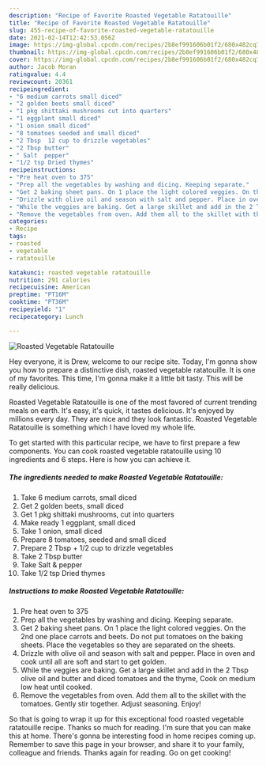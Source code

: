 ```yaml
---
description: "Recipe of Favorite Roasted Vegetable Ratatouille"
title: "Recipe of Favorite Roasted Vegetable Ratatouille"
slug: 455-recipe-of-favorite-roasted-vegetable-ratatouille
date: 2021-02-14T12:42:53.056Z
image: https://img-global.cpcdn.com/recipes/2b8ef991606b01f2/680x482cq70/roasted-vegetable-ratatouille-recipe-main-photo.jpg
thumbnail: https://img-global.cpcdn.com/recipes/2b8ef991606b01f2/680x482cq70/roasted-vegetable-ratatouille-recipe-main-photo.jpg
cover: https://img-global.cpcdn.com/recipes/2b8ef991606b01f2/680x482cq70/roasted-vegetable-ratatouille-recipe-main-photo.jpg
author: Jacob Moran
ratingvalue: 4.4
reviewcount: 20361
recipeingredient:
- "6 medium carrots small diced"
- "2 golden beets small diced"
- "1 pkg shittaki mushrooms cut into quarters"
- "1 eggplant small diced"
- "1 onion small diced"
- "8 tomatoes seeded and small diced"
- "2 Tbsp  12 cup to drizzle vegetables"
- "2 Tbsp butter"
- " Salt  pepper"
- "1/2 tsp Dried thymes"
recipeinstructions:
- "Pre heat oven to 375"
- "Prep all the vegetables by washing and dicing. Keeping separate."
- "Get 2 baking sheet pans. On 1 place the light colored veggies. On the 2nd one place carrots and beets. Do not put tomatoes on the baking sheets. Place the vegetables so they are separated on the sheets."
- "Drizzle with olive oil and season with salt and pepper. Place in oven and cook until all are soft and start to get golden."
- "While the veggies are baking. Get a large skillet and add in the 2 Tbsp olive oil and butter and diced tomatoes and the thyme, Cook on medium low heat until cooked."
- "Remove the vegetables from oven. Add them all to the skillet with the tomatoes. Gently stir together. Adjust seasoning. Enjoy!"
categories:
- Recipe
tags:
- roasted
- vegetable
- ratatouille

katakunci: roasted vegetable ratatouille 
nutrition: 291 calories
recipecuisine: American
preptime: "PT16M"
cooktime: "PT36M"
recipeyield: "1"
recipecategory: Lunch

---
```



![Roasted Vegetable Ratatouille](https://img-global.cpcdn.com/recipes/2b8ef991606b01f2/680x482cq70/roasted-vegetable-ratatouille-recipe-main-photo.jpg)

Hey everyone, it is Drew, welcome to our recipe site. Today, I'm gonna show you how to prepare a distinctive dish, roasted vegetable ratatouille. It is one of my favorites. This time, I'm gonna make it a little bit tasty. This will be really delicious.



Roasted Vegetable Ratatouille is one of the most favored of current trending meals on earth. It's easy, it's quick, it tastes delicious. It's enjoyed by millions every day. They are nice and they look fantastic. Roasted Vegetable Ratatouille is something which I have loved my whole life.


To get started with this particular recipe, we have to first prepare a few components. You can cook roasted vegetable ratatouille using 10 ingredients and 6 steps. Here is how you can achieve it.

<!--inarticleads1-->

##### The ingredients needed to make Roasted Vegetable Ratatouille:

1. Take 6 medium carrots, small diced
1. Get 2 golden beets, small diced
1. Get 1 pkg shittaki mushrooms, cut into quarters
1. Make ready 1 eggplant, small diced
1. Take 1 onion, small diced
1. Prepare 8 tomatoes, seeded and small diced
1. Prepare 2 Tbsp + 1/2 cup to drizzle vegetables
1. Take 2 Tbsp butter
1. Take  Salt &amp; pepper
1. Take 1/2 tsp Dried thymes




<!--inarticleads2-->

##### Instructions to make Roasted Vegetable Ratatouille:

1. Pre heat oven to 375
1. Prep all the vegetables by washing and dicing. Keeping separate.
1. Get 2 baking sheet pans. On 1 place the light colored veggies. On the 2nd one place carrots and beets. Do not put tomatoes on the baking sheets. Place the vegetables so they are separated on the sheets.
1. Drizzle with olive oil and season with salt and pepper. Place in oven and cook until all are soft and start to get golden.
1. While the veggies are baking. Get a large skillet and add in the 2 Tbsp olive oil and butter and diced tomatoes and the thyme, Cook on medium low heat until cooked.
1. Remove the vegetables from oven. Add them all to the skillet with the tomatoes. Gently stir together. Adjust seasoning. Enjoy!




So that is going to wrap it up for this exceptional food roasted vegetable ratatouille recipe. Thanks so much for reading. I'm sure that you can make this at home. There's gonna be interesting food in home recipes coming up. Remember to save this page in your browser, and share it to your family, colleague and friends. Thanks again for reading. Go on get cooking!
